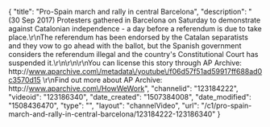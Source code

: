 {
    "title": "Pro-Spain march and rally in central Barcelona",
    "description": "(30 Sep 2017) Protesters gathered in Barcelona on Saturday to demonstrate against Catalonian independence - a day before a referendum is due to take place.\r\nThe referendum has been endorsed by the Catalan separatists and they vow to go ahead with the ballot, but the Spanish government considers the referendum illegal and the country's Constitutional Court has suspended it.\r\n\r\n\r\nYou can license this story through AP Archive: http:\/\/www.aparchive.com\/metadata\/youtube\/f06d57f51ad59917ff688ad0c3570d15 \r\nFind out more about AP Archive: http:\/\/www.aparchive.com\/HowWeWork",
    "channelid": "123184222",
    "videoid": "123186340",
    "date_created": "1507384008",
    "date_modified": "1508436470",
    "type": "",
    "layout": "channelVideo",
    "url": "\/c1\/pro-spain-march-and-rally-in-central-barcelona\/123184222-123186340"
}